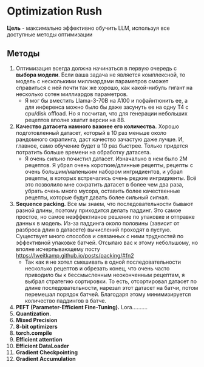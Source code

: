 # Optimization Rush
 **Цель** - максимально эффективно обучить LLM, используя все доступные методы оптимизации
## Методы
1. Оптимизация всегда должна начинаться в первую очередь с **выбора модели**. Если ваша задача не является комплексной, то модель с несколькими миллиардами параметров сможет справиться с ней почти так же хорошо, как какой-нибуль гигант на несколько сотен миллиардов параметров.
    - Я мог бы вместить Llama-3-70B на A100 и пофайнтюнить ее, а для инференса можно было бы даже засунуть ее на одну T4 с cpu/disk offload. Но я посчитал, что для генерации небольших рецептов вполне хватит версии на 8B.
2. **Качество датасета намного важнее его количества.** Хорошо подготовленный датасет, который в 10 раз меньше около рандомного скрапинга, даст качество зачастую даже лучше. И, главное, само обучение будет в 10 раз быстрее. Только придется потратить больше времени на обработку датасета.
    - Я очень сильно почистил датасет. Изначально в нем было 2M рецептов. Я убрал очень короткие/длинные рецепты, рецепты с очень большим/маленьким набором ингридиентов, и убрал рецепты, в которых встречались очень редкие ингридиенты. Всё это позволило мне сократить датасет в более чем два раза, убрать очень много мусора, оставить более качественные рецепты, которые будут давать более сильный сигнал.
3. **Sequence packing.** Все мы знаем, что последовательности бывают разной длины, поэтому приходится делать паддинг. Это самое простое, но самое неэффективное решение по упаковке и отправке данных в модель. Из-за паддинга около половины (зависит от разброса длин в датасете) вычислений проходят в пустую. Существует много способов и связанных с ними трудностей по эффективной упаковке батчей. Отсылаю вас к этому небольшому, но вполне исчерпывающему посту https://lweitkamp.github.io/posts/packing/#fn2
    - Так как я не хотел смешивать в одной последовательности несколько рецептов и обрезать конец, что очень часто приводило бы к бессмысленным неоконченным рецептам, я выбрал стратегию сортировки. То есть, отсортировал датасет по длине последовательности, нарезал этот датасет на батчи, потом перемешал порядок батчей. Благодаря этому минимизируется количество паддингов в батче.
4. **PEFT (Parameter-Efficient Fine-Tuning).** Lora..........
5. **Quantization.**
6. **Mixed Precision**
7. **8-bit optimizers**
8. **torch.compile**
9. **Efficient attention**
10. **Efficient DataLoader**
11. **Gradient Checkpointing**
12. **Gradient Accumulation**
